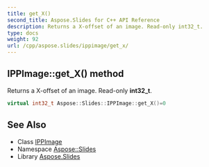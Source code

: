 ```yaml
---
title: get_X()
second_title: Aspose.Slides for C++ API Reference
description: Returns a X-offset of an image. Read-only int32_t.
type: docs
weight: 92
url: /cpp/aspose.slides/ippimage/get_x/
---
```

## IPPImage::get_X() method


Returns a X-offset of an image. Read-only **int32_t**.

```cpp
virtual int32_t Aspose::Slides::IPPImage::get_X()=0
```

## See Also

* Class [IPPImage](./)
* Namespace [Aspose::Slides](../)
* Library [Aspose.Slides](../../)
